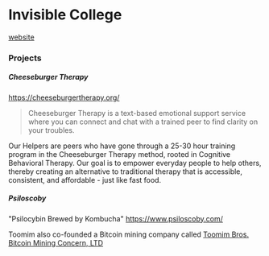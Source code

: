 # Invisible College

[website](https://invisible.college/)


### Projects

##### Cheeseburger Therapy

https://cheeseburgertherapy.org/

>Cheeseburger Therapy is a text-based emotional support service where you can connect and chat with a trained peer to find clarity on your troubles.
>
 Our Helpers are peers who have gone through a 25-30 hour training program in the Cheeseburger Therapy method, rooted in Cognitive Behavioral Therapy. Our goal is to empower everyday people to help others, thereby creating an alternative to traditional therapy that is accessible, consistent, and affordable - just like fast food.

##### Psiloscoby
"Psilocybin Brewed by Kombucha"
https://www.psiloscoby.com/



Toomim also co-founded a Bitcoin mining company called [Toomim Bros. Bitcoin Mining Concern, LTD](https://toom.im/)